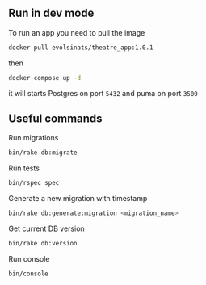 ## Run in dev mode
To run an app you need to pull the image
```bash
docker pull evolsinats/theatre_app:1.0.1
```
then
```bash
docker-compose up -d
```
it will starts Postgres on port `5432` and puma on port `3500`

## Useful commands
Run migrations
```bash
bin/rake db:migrate
```
Run tests
```bash
bin/rspec spec
```
Generate a new migration with timestamp
```bash
bin/rake db:generate:migration <migration_name>
```
Get current DB version
```bash
bin/rake db:version
```
Run console
```bash
bin/console
```
